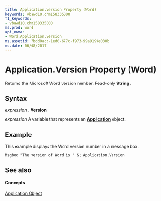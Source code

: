 ```yaml
---
title: Application.Version Property (Word)
keywords: vbawd10.chm158335000
f1_keywords:
- vbawd10.chm158335000
ms.prod: word
api_name:
- Word.Application.Version
ms.assetid: 7bdd0acc-1ed0-677c-f973-99a9199e030b
ms.date: 06/08/2017
---
```



# Application.Version Property (Word)

Returns the Microsoft Word version number. Read-only **String** .


## Syntax

 _expression_ . **Version**

 _expression_ A variable that represents an **[Application](application-object-word.md)** object.


## Example

This example displays the Word version number in a message box.


```
Msgbox "The version of Word is " &; Application.Version
```


## See also


#### Concepts


[Application Object](application-object-word.md)

